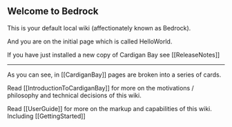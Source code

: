 ## Welcome to Bedrock

This is your default local wiki (affectionately known as Bedrock).

And you are on the initial page which is called HelloWorld.

If you have just installed a new copy of Cardigan Bay see [[ReleaseNotes]] 

----

As you can see, in [[CardiganBay]] pages are broken into a series of cards. 

Read [[IntroductionToCardiganBay]] for more on the motivations / philosophy and technical decisions of this wiki.

Read [[UserGuide]] for more on the markup and capabilities of this wiki. Including [[GettingStarted]]



